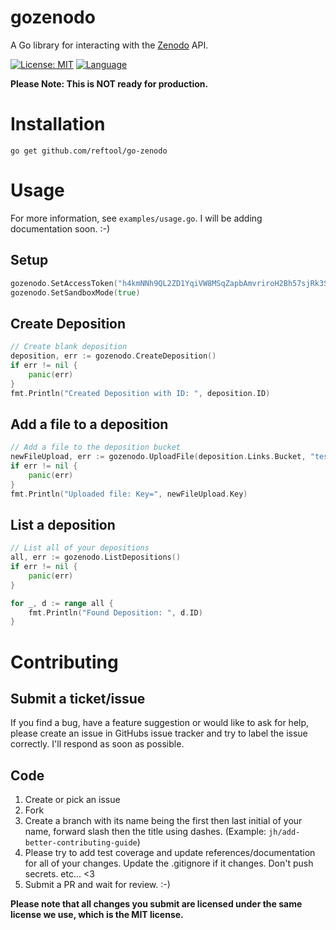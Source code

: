 gozenodo
===

A Go library for interacting with the [Zenodo](https://zenodo.org/) API.

[![License: MIT](https://img.shields.io/badge/License-MIT-yellow.svg)](https://opensource.org/licenses/MIT)
[![Language](https://img.shields.io/badge/language-go-blue.svg)](https://golang.org/)

**Please Note: This is NOT ready for production.**

# Installation

```shell
go get github.com/reftool/go-zenodo
```

# Usage

For more information, see `examples/usage.go`. I will be adding documentation soon. :-)

## Setup

```go
gozenodo.SetAccessToken("h4kmNNh9QL2ZD1YqiVW8MSqZapbAmvriroH2Bh57sjRk3SWkVjgzKO7Gn2c1")
gozenodo.SetSandboxMode(true)
```

## Create Deposition

```go
// Create blank deposition
deposition, err := gozenodo.CreateDeposition()
if err != nil {
    panic(err)
}
fmt.Println("Created Deposition with ID: ", deposition.ID)
```

## Add a file to a deposition

```go
// Add a file to the deposition bucket
newFileUpload, err := gozenodo.UploadFile(deposition.Links.Bucket, "test.txt", "examples/test.txt")
if err != nil {
    panic(err)
}
fmt.Println("Uploaded file: Key=", newFileUpload.Key)
```

## List a deposition

```go
// List all of your depositions
all, err := gozenodo.ListDepositions()
if err != nil {
    panic(err)
}

for _, d := range all {
    fmt.Println("Found Deposition: ", d.ID)
}
```

# Contributing

## Submit a ticket/issue

If you find a bug, have a feature suggestion or would like to ask for help, please create an issue in GitHubs issue tracker and try to label the issue correctly. I'll respond as soon as possible.

## Code

1. Create or pick an issue
2. Fork
3. Create a branch with its name being the first then last initial of your name, forward slash then the title using dashes. (Example: `jh/add-better-contributing-guide`)
4. Please try to add test coverage and update references/documentation for all of your changes. Update the .gitignore if it changes. Don't push secrets. etc... <3
5. Submit a PR and wait for review. :-)

**Please note that all changes you submit are licensed under the same license we use, which is the MIT license.**
